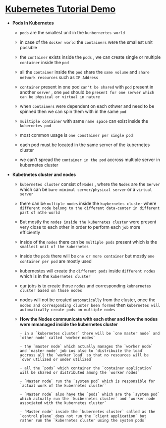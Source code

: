 # <ins> Kubernetes Tutorial Demo </ins> #

- **Pods In Kubernetes**

    - `pods` are the smallest unit in the `kunbernertes world`
    
    - in case of the `docker world` the `containers` were the smallest unit possible 

    - the `container` exists inside the `pods` , we can create single or multiple `container` inside the `pod`

    - all the `container` inside the `pod` share the `same volume` and `share network resources` such as `IP Address`

    - `container` present in one pod `can't be shared` with `pod` present in another `server` , one `pod` should be `present for one server which can be physical or virtual in nature`

    - when `containers` were dependent on each othwer and need to be spinned then we can spin them with in the same `pod`

    - `muiltiple container` with same `name space` can exist inside the `kubernetes pod`

    - most common usage is `one constainer per single pod`

    - each pod must be located in the same server of the kubernetes cluster

    - we can't spread the `container in the pod` accross multiple server in kubernetes cluster


- **Kubetnetes cluster and nodes**

    - `kubernetes cluster` consist of `Nodes` , where the `Nodes` are the `Server` which can be `bare minimal server/physical server` or a `virtual server`

    - there can be `multiple nodes` inside the `kuybernetes cluster` where `different node belong to the different data-center in different part of nthe world`

    - But mostly the `nodes inside the kubernetes cluster` were present very close to each other in  order to perform each `job` more efficiently

    - inside of the `nodes` there can be `multiple pods` present which is the `smallest unit of the kubernetes`

    - inside the `pods` there will be `one or more container` but mostly `one container per pod` are mostly used

    - kubernestes will create the `different pods` inside `different nodes` which is in the `kubernetes cluster`

    - our jobs is to create those `nodes` and corresponding `kubnernetes cluster based on those nodes`

    - nodes will not be created `automatically` from the cluster, once the `nodes and corresponding cluster been formed` then `kubernetes will automatically create pods on multiple nodes`

  - **How the Nodes communicate with each other and How the nodes were mmanaged inside the kubernetes cluster**

        - in a `kubernetes cluster` there will be `one master node` and `other node` called `worker nodes`
        
        - the `master node` which actually manages the `worker node` and `master node` job ios also to `distribuite the load` accross all the `worker load` so that no resources will be `over utilized or under utilized`

        - all the `pods` which container the `container application` will be shared or distributed among the `worker nodes`

        - `Master node` run the `system pod` which is responsible for `actual work of the kubernetes cluster`

        - `Master node` also have the `pods` which are the `system pod` which actually run the `kuibernetes cluster` and `worker node associated with the kubernetes cluster`

        - `Master node` inside the `kubernetes cluster` called as the `control plane` does not run the `client application` but rather run the `kubernetes cluster using the system pods`





